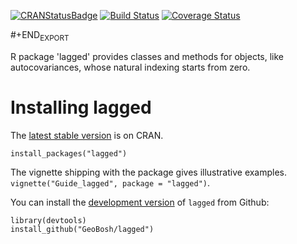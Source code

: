 [![CRANStatusBadge](http://www.r-pkg.org/badges/version/lagged)](https://cran.r-project.org/package=lagged)
[![Build Status](https://travis-ci.com/GeoBosh/lagged.svg?branch=master)](https://travis-ci.com/GeoBosh/lagged)
[![Coverage Status](https://coveralls.io/repos/github/GeoBosh/lagged/badge.svg?branch=master)](https://coveralls.io/github/GeoBosh/lagged?branch=master)

\#+END<sub>EXPORT</sub>

R package 'lagged' provides classes and methods for objects, like autocovariances, whose
natural indexing starts from zero.


# Installing lagged

The [latest stable version](https://cran.r-project.org/package=lagged) is on CRAN. 

    install_packages("lagged")

The vignette shipping with the package gives illustrative examples.
`vignette("Guide_lagged", package = "lagged")`.

You can install the [development version](https://github.com/GeoBosh/lagged) of `lagged` from Github:

    library(devtools)
    install_github("GeoBosh/lagged")

